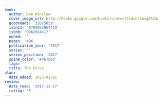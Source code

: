 ```yaml
---
book:
  author: Don Winslow
  cover_image_url: http://books.google.com/books/content?id=nJlbvgAACAAJ&printsec=frontcover&img=1&zoom=1&source=gbs_api
  goodreads: '32075859'
  isbn13: '9780062664419'
  isbn9: '0062664417'
  owned: ''
  pages: '496'
  publication_year: '2017'
  series: ''
  series_position: '2017'
  spine_color: '#4b708d'
  tags: ''
  title: The Force
plan:
  date_added: 2023-01-01
review:
  date_read: '2017-12-17'
  rating: '5'
---
```

